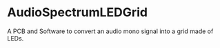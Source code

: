 # AudioSpectrumLEDGrid
A PCB and Software to convert an audio mono signal into a grid made of LEDs.
